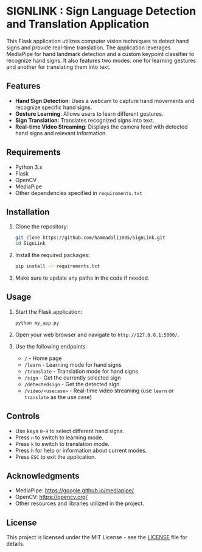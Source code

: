 # SIGNLINK : Sign Language Detection and Translation Application

This Flask application utilizes computer vision techniques to detect hand signs and provide real-time translation. The application leverages MediaPipe for hand landmark detection and a custom keypoint classifier to recognize hand signs. It also features two modes: one for learning gestures and another for translating them into text.

## Features

- **Hand Sign Detection**: Uses a webcam to capture hand movements and recognize specific hand signs.
- **Gesture Learning**: Allows users to learn different gestures.
- **Sign Translation**: Translates recognized signs into text.
- **Real-time Video Streaming**: Displays the camera feed with detected hand signs and relevant information.

## Requirements

- Python 3.x
- Flask
- OpenCV
- MediaPipe
- Other dependencies specified in `requirements.txt`

## Installation

1. Clone the repository:
   ```bash
   git clone https://github.com/hammadali1805/SignLink.git
   cd SignLink
   ```

2. Install the required packages:
   ```bash
   pip install -r requirements.txt
   ```

3. Make sure to update any paths in the code if needed.

## Usage

1. Start the Flask application:
   ```bash
   python my_app.py
   ```

2. Open your web browser and navigate to `http://127.0.0.1:5000/`.

3. Use the following endpoints:
   - `/` - Home page
   - `/learn` - Learning mode for hand signs
   - `/translate` - Translation mode for hand signs
   - `/sign` - Get the currently selected sign
   - `/detectedsign` - Get the detected sign
   - `/video/<usecase>` - Real-time video streaming (use `learn` or `translate` as the use case)

## Controls

- Use keys `0-9` to select different hand signs.
- Press `n` to switch to learning mode.
- Press `k` to switch to translation mode.
- Press `h` for help or information about current modes.
- Press `ESC` to exit the application.

## Acknowledgments

- MediaPipe: https://google.github.io/mediapipe/
- OpenCV: https://opencv.org/
- Other resources and libraries utilized in the project.

## License

This project is licensed under the MIT License - see the [LICENSE](LICENSE) file for details.
